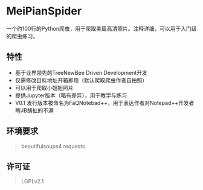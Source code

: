 # MeiPianSpider
一个约100行的Python爬虫，用于爬取美篇高清照片。注释详细，可以用于入门级的爬虫练习。
## 特性
* 基于业界领先的TreeNewBee Driven Development开发
* 仅需修改目标地址开箱即用（默认爬取爬虫作者自拍照）
* 可以用于爬取小姐姐照片
* 提供Jupyter版本（略有差异），用于教学与练习
* V0.1 发行版本被命名为FaQNotebad++，用于表达作者对Notepad++开发者瞎JB胡扯的不满
## 环境要求
> beautifulsoups4
> requests
## 许可证
> LGPLv2.1

